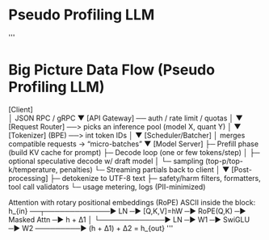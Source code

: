 # Pseudo Profiling LLM

'''
# Big Picture Data Flow (Pseudo Profiling LLM)

[Client] <br>
   │  JSON RPC / gRPC
   ▼
[API Gateway] ── auth / rate limit / quotas
   │
   ▼
[Request Router] ──> picks an inference pool (model X, quant Y)
   │
   ▼
[Tokenizer] (BPE) ──> int token IDs
   │
   ▼
[Scheduler/Batcher]
   │   merges compatible requests → “micro-batches”
   ▼
[Model Server]
   ├─ Prefill phase (build KV cache for prompt)
   ├─ Decode loop (one or few tokens/step)
   │     ├─ optional speculative decode w/ draft model
   │     └─ sampling (top-p/top-k/temperature, penalties)
   └─ Streaming partials back to client
   │
   ▼
[Post-processing]
   ├─ detokenize to UTF-8 text
   ├─ safety/harm filters, formatters, tool call validators
   └─ usage metering, logs (PII-minimized)

     

Attention with rotary positional embeddings (RoPE)
ASCII inside the block:
    h_{in} ──┬─────────────► LN ─► [Q,K,V]=hW  ─► RoPE(Q,K) ─► Masked Attn ─► h + Δ1
             │
             └─────────────► LN ─► W1 ─► SwiGLU ─► W2 ─────────► (h + Δ1) + Δ2 = h_{out}
'''
